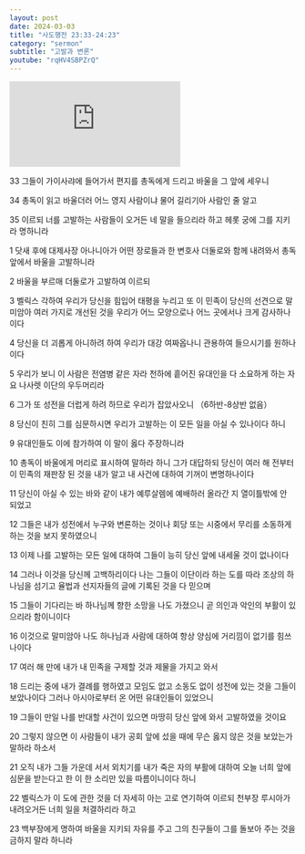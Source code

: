 ```yaml
---
layout: post
date: 2024-03-03
title: "사도행전 23:33-24:23"
category: "sermon"
subtitle: "고발과 변론"
youtube: "rqHV4SBPZrQ"
---
```


<div class="youtube margin-large">
    <iframe src="https://www.youtube.com/embed/rqHV4SBPZrQ" title="YouTube video player" frameborder="0" allow="accelerometer; autoplay; clipboard-write; encrypted-media; gyroscope; picture-in-picture; web-share" allowfullscreen></iframe>
</div>

33 그들이 가이사랴에 들어가서 편지를 총독에게 드리고 바울을 그 앞에 세우니

34 총독이 읽고 바울더러 어느 영지 사람이냐 물어 길리기아 사람인 줄 알고

35 이르되 너를 고발하는 사람들이 오거든 네 말을 들으리라 하고 헤롯 궁에 그를 지키라 명하니라

1 닷새 후에 대제사장 아나니아가 어떤 장로들과 한 변호사 더둘로와 함께 내려와서 총독 앞에서 바울을 고발하니라

2 바울을 부르매 더둘로가 고발하여 이르되

3 벨릭스 각하여 우리가 당신을 힘입어 태평을 누리고 또 이 민족이 당신의 선견으로 말미암아 여러 가지로 개선된 것을 우리가 어느 모양으로나 어느 곳에서나 크게 감사하나이다

4 당신을 더 괴롭게 아니하려 하여 우리가 대강 여짜옵나니 관용하여 들으시기를 원하나이다

5 우리가 보니 이 사람은 전염병 같은 자라 천하에 흩어진 유대인을 다 소요하게 하는 자요 나사렛 이단의 우두머리라

6 그가 또 성전을 더럽게 하려 하므로 우리가 잡았사오니 （6하반-8상반 없음）

8 당신이 친히 그를 심문하시면 우리가 고발하는 이 모든 일을 아실 수 있나이다 하니

9 유대인들도 이에 참가하여 이 말이 옳다 주장하니라

10 총독이 바울에게 머리로 표시하여 말하라 하니 그가 대답하되 당신이 여러 해 전부터 이 민족의 재판장 된 것을 내가 알고 내 사건에 대하여 기꺼이 변명하나이다

11 당신이 아실 수 있는 바와 같이 내가 예루살렘에 예배하러 올라간 지 열이틀밖에 안 되었고

12 그들은 내가 성전에서 누구와 변론하는 것이나 회당 또는 시중에서 무리를 소동하게 하는 것을 보지 못하였으니

13 이제 나를 고발하는 모든 일에 대하여 그들이 능히 당신 앞에 내세울 것이 없나이다

14 그러나 이것을 당신께 고백하리이다 나는 그들이 이단이라 하는 도를 따라 조상의 하나님을 섬기고 율법과 선지자들의 글에 기록된 것을 다 믿으며

15 그들이 기다리는 바 하나님께 향한 소망을 나도 가졌으니 곧 의인과 악인의 부활이 있으리라 함이니이다

16 이것으로 말미암아 나도 하나님과 사람에 대하여 항상 양심에 거리낌이 없기를 힘쓰나이다

17 여러 해 만에 내가 내 민족을 구제할 것과 제물을 가지고 와서

18 드리는 중에 내가 결례를 행하였고 모임도 없고 소동도 없이 성전에 있는 것을 그들이 보았나이다 그러나 아시아로부터 온 어떤 유대인들이 있었으니

19 그들이 만일 나를 반대할 사건이 있으면 마땅히 당신 앞에 와서 고발하였을 것이요

20 그렇지 않으면 이 사람들이 내가 공회 앞에 섰을 때에 무슨 옳지 않은 것을 보았는가 말하라 하소서

21 오직 내가 그들 가운데 서서 외치기를 내가 죽은 자의 부활에 대하여 오늘 너희 앞에 심문을 받는다고 한 이 한 소리만 있을 따름이니이다 하니

22 벨릭스가 이 도에 관한 것을 더 자세히 아는 고로 연기하여 이르되 천부장 루시아가 내려오거든 너희 일을 처결하리라 하고

23 백부장에게 명하여 바울을 지키되 자유를 주고 그의 친구들이 그를 돌보아 주는 것을 금하지 말라 하니라

